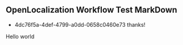 ## OpenLocalization Workflow Test MarkDown
* 4dc76f5a-4def-4799-a0dd-0658c0460e73 
thanks!

Hello world